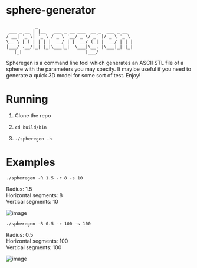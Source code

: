 # sphere-generator
 ```
            _                                   
  ___ _ __ | |__   ___ _ __ ___  __ _  ___ _ __  
/ __| '_ \| '_ \ / _ \ '__/ _ \/ _` |/ _ \ '_ \ 
\__ \ |_) | | | |  __/ | |  __/ (_| |  __/ | | |
|___/ .__/|_| |_|\___|_|  \___|\__, |\___|_| |_|
    |_|                        |___/            
```
Spheregen is a command line tool which generates an ASCII STL file of a sphere
with the parameters you may specify. It may be useful if you need to
generate a quick 3D model for some sort of test. Enjoy!

# Running

1. Clone the repo

2. ```cd build/bin```

3. ```./spheregen -h```

# Examples

```./spheregen -R 1.5 -r 8 -s 10```

<p>
Radius: 1.5 <br>
Horizontal segments: 8 <br>
Vertical segments: 10
</p>

![image](https://user-images.githubusercontent.com/73101718/193829218-d646a483-e7ee-4f09-9fee-4571871134ed.png)

```./spheregen -R 0.5 -r 100 -s 100```
<p>
Radius: 0.5 <br>
Horizontal segments: 100 <br>
Vertical segments: 100
</p>

![image](https://user-images.githubusercontent.com/73101718/193829328-f52766c3-f467-408e-8adb-0008641c0456.png)

